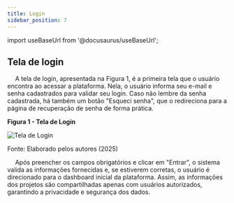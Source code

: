 ```yaml
---
title: Login
sidebar_position: 7
---
```


import useBaseUrl from '@docusaurus/useBaseUrl';

## Tela de login

&emsp; A tela de login, apresentada na Figura 1, é a primeira tela que o usuário encontra ao acessar a plataforma. Nela, o usuário informa seu e-mail e senha cadastrados para validar seu login. Caso não lembre da senha cadastrada, há também um botão "Esqueci senha", que o redireciona para a página de recuperação de senha de forma prática. 

<div style={{ textAlign: 'center' }}>
  <p><strong>Figura 1 - Tela de Login </strong></p>
  <img 
    src={useBaseUrl('/img/login.png')} 
    alt="Tela de Login" 
    title="Tela de Login" 
    style={{ maxWidth: '100%', height: 'auto' }}
  />
  <p>Fonte: Elaborado pelos autores (2025)</p>
</div>

&emsp; Após preencher os campos obrigatórios e clicar em "Entrar", o sistema valida as informações fornecidas e, se estiverem corretas, o usuário é direcionado para o dashboard inicial da plataforma. Assim, as informações dos projetos são compartilhadas apenas com usuários autorizados, garantindo a privacidade e segurança dos dados. 